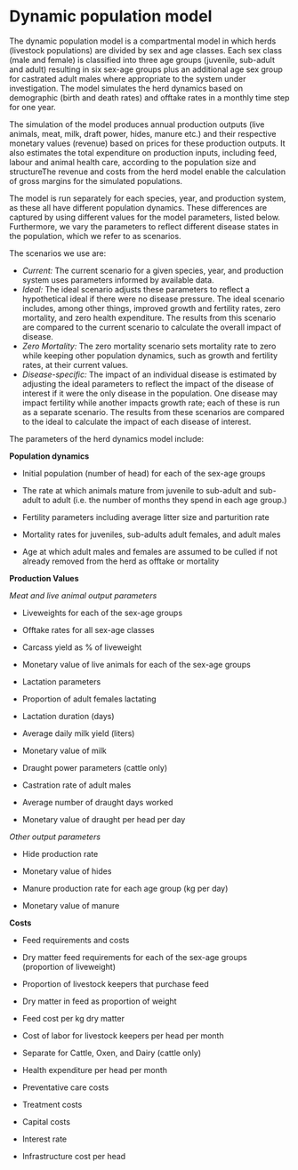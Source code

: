 # Dynamic population model

The dynamic population model is a compartmental model in which herds (livestock populations) are divided by sex and age classes. Each sex class (male and female) is classified into three age groups (juvenile, sub-adult and adult) resulting in six sex-age groups plus an additional age sex group for castrated adult males where appropriate to the system under investigation. The model simulates the herd dynamics based on demographic (birth and death rates) and offtake rates in a monthly time step for one year.

The simulation of the model produces annual production outputs (live animals, meat, milk, draft power, hides, manure etc.) and their respective monetary values (revenue) based on prices for these production outputs. It also estimates the total expenditure on production inputs, including feed, labour and animal health care, according to the population size and structureThe revenue and costs from the herd model enable the calculation of gross margins for the simulated populations.

The model is run separately for each species, year, and production system, as these all have different population dynamics. These differences are captured by using different values for the model parameters, listed below. Furthermore, we vary the parameters to reflect different disease states in the population, which we refer to as scenarios. 

The scenarios we use are:
- *Current:* The current scenario for a given species, year, and production system uses parameters informed by available data.
- *Ideal:* The ideal scenario adjusts these parameters to reflect a hypothetical ideal if there were no disease pressure. The ideal scenario includes, among other things, improved growth and fertility rates, zero mortality, and zero health expenditure. The results from this scenario are compared to the current scenario to calculate the overall impact of disease.
- *Zero Mortality:* The zero mortality scenario sets mortality rate to zero while keeping other population dynamics, such as growth and fertility rates, at their current values.
- *Disease-specific:* The impact of an individual disease is estimated by adjusting the ideal parameters to reflect the impact of the disease of interest if it were the only disease in the population. One disease may impact fertility while another impacts growth rate; each of these is run as a separate scenario. The results from these scenarios are compared to the ideal to calculate the impact of each disease of interest.

The parameters of the herd dynamics model include:

**Population dynamics**

- Initial population (number of head) for each of the sex-age groups

- The rate at which animals mature from juvenile to sub-adult and sub-adult to adult (i.e. the number of months they spend in each age group.)

- Fertility parameters including average litter size and parturition rate

- Mortality rates for juveniles, sub-adults adult females, and adult males

- Age at which adult males and females are assumed to be culled if not already removed from the herd as offtake or mortality

**Production Values**

*Meat and live animal output parameters*

- Liveweights for each of the sex-age groups

- Offtake rates for all sex-age classes

- Carcass yield as % of liveweight

- Monetary value of live animals for each of the sex-age groups

- Lactation parameters

- Proportion of adult females lactating

- Lactation duration (days)

- Average daily milk yield (liters)

- Monetary value of milk

- Draught power parameters (cattle only)

- Castration rate of adult males

- Average number of draught days worked

- Monetary value of draught per head per day

*Other output parameters*

- Hide production rate

- Monetary value of hides

- Manure production rate for each age group (kg per day)

- Monetary value of manure

**Costs**

- Feed requirements and costs

- Dry matter feed requirements for each of the sex-age groups (proportion of liveweight)

- Proportion of livestock keepers that purchase feed

- Dry matter in feed as proportion of weight

- Feed cost per kg dry matter

- Cost of labor for livestock keepers per head per month

- Separate for Cattle, Oxen, and Dairy (cattle only)

- Health expenditure per head per month

- Preventative care costs

- Treatment costs

- Capital costs

- Interest rate

- Infrastructure cost per head